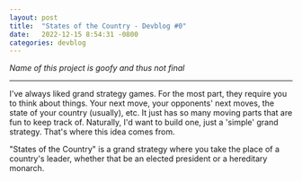 ```yaml
---
layout: post
title:  "States of the Country - Devblog #0"
date:   2022-12-15 8:54:31 -0800
categories: devblog
---
```


*Name of this project is goofy and thus not final*

------

I've always liked grand strategy games. For the most part, they require you to think about things. Your next move, your opponents' next moves, the state of your country (usually), etc. It just has so many moving parts that are fun to keep track of. Naturally, I'd want to build one, just a 'simple' grand strategy. That's where this idea comes from.

"States of the Country" is a grand strategy where you take the place of a country's leader, whether that be an elected president or a hereditary monarch.